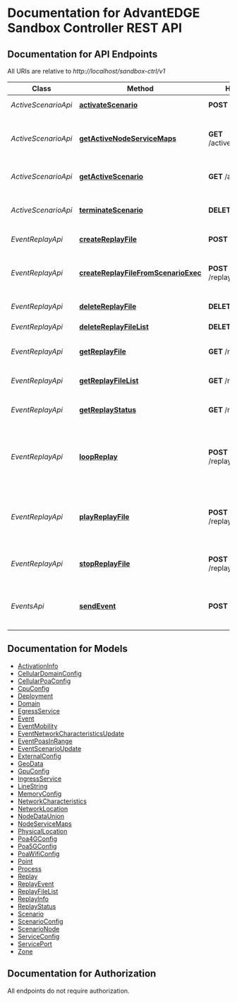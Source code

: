 # Documentation for AdvantEDGE Sandbox Controller REST API

<a name="documentation-for-api-endpoints"></a>
## Documentation for API Endpoints

All URIs are relative to *http://localhost/sandbox-ctrl/v1*

Class | Method | HTTP request | Description
------------ | ------------- | ------------- | -------------
*ActiveScenarioApi* | [**activateScenario**](Apis/ActiveScenarioApi.md#activatescenario) | **POST** /active/{name} | Deploy a scenario
*ActiveScenarioApi* | [**getActiveNodeServiceMaps**](Apis/ActiveScenarioApi.md#getactivenodeservicemaps) | **GET** /active/serviceMaps | Get deployed scenario's port mapping
*ActiveScenarioApi* | [**getActiveScenario**](Apis/ActiveScenarioApi.md#getactivescenario) | **GET** /active | Get the deployed scenario
*ActiveScenarioApi* | [**terminateScenario**](Apis/ActiveScenarioApi.md#terminatescenario) | **DELETE** /active | Terminate the deployed scenario
*EventReplayApi* | [**createReplayFile**](Apis/EventReplayApi.md#createreplayfile) | **POST** /replay/{name} | Add a replay file
*EventReplayApi* | [**createReplayFileFromScenarioExec**](Apis/EventReplayApi.md#createreplayfilefromscenarioexec) | **POST** /replay/{name}/generate | Generate a replay file from Active Scenario events
*EventReplayApi* | [**deleteReplayFile**](Apis/EventReplayApi.md#deletereplayfile) | **DELETE** /replay/{name} | Delete a replay file
*EventReplayApi* | [**deleteReplayFileList**](Apis/EventReplayApi.md#deletereplayfilelist) | **DELETE** /replay | Delete all replay files
*EventReplayApi* | [**getReplayFile**](Apis/EventReplayApi.md#getreplayfile) | **GET** /replay/{name} | Get a specific replay file
*EventReplayApi* | [**getReplayFileList**](Apis/EventReplayApi.md#getreplayfilelist) | **GET** /replay | Get all replay file names
*EventReplayApi* | [**getReplayStatus**](Apis/EventReplayApi.md#getreplaystatus) | **GET** /replaystatus | Get status of replay manager
*EventReplayApi* | [**loopReplay**](Apis/EventReplayApi.md#loopreplay) | **POST** /replay/{name}/loop | Loop-Execute a replay file present in the platform store
*EventReplayApi* | [**playReplayFile**](Apis/EventReplayApi.md#playreplayfile) | **POST** /replay/{name}/play | Execute a replay file present in the platform store
*EventReplayApi* | [**stopReplayFile**](Apis/EventReplayApi.md#stopreplayfile) | **POST** /replay/{name}/stop | Stop execution of a replay file
*EventsApi* | [**sendEvent**](Apis/EventsApi.md#sendevent) | **POST** /events/{type} | Send events to the deployed scenario


<a name="documentation-for-models"></a>
## Documentation for Models

 - [ActivationInfo](./Models/ActivationInfo.md)
 - [CellularDomainConfig](./Models/CellularDomainConfig.md)
 - [CellularPoaConfig](./Models/CellularPoaConfig.md)
 - [CpuConfig](./Models/CpuConfig.md)
 - [Deployment](./Models/Deployment.md)
 - [Domain](./Models/Domain.md)
 - [EgressService](./Models/EgressService.md)
 - [Event](./Models/Event.md)
 - [EventMobility](./Models/EventMobility.md)
 - [EventNetworkCharacteristicsUpdate](./Models/EventNetworkCharacteristicsUpdate.md)
 - [EventPoasInRange](./Models/EventPoasInRange.md)
 - [EventScenarioUpdate](./Models/EventScenarioUpdate.md)
 - [ExternalConfig](./Models/ExternalConfig.md)
 - [GeoData](./Models/GeoData.md)
 - [GpuConfig](./Models/GpuConfig.md)
 - [IngressService](./Models/IngressService.md)
 - [LineString](./Models/LineString.md)
 - [MemoryConfig](./Models/MemoryConfig.md)
 - [NetworkCharacteristics](./Models/NetworkCharacteristics.md)
 - [NetworkLocation](./Models/NetworkLocation.md)
 - [NodeDataUnion](./Models/NodeDataUnion.md)
 - [NodeServiceMaps](./Models/NodeServiceMaps.md)
 - [PhysicalLocation](./Models/PhysicalLocation.md)
 - [Poa4GConfig](./Models/Poa4GConfig.md)
 - [Poa5GConfig](./Models/Poa5GConfig.md)
 - [PoaWifiConfig](./Models/PoaWifiConfig.md)
 - [Point](./Models/Point.md)
 - [Process](./Models/Process.md)
 - [Replay](./Models/Replay.md)
 - [ReplayEvent](./Models/ReplayEvent.md)
 - [ReplayFileList](./Models/ReplayFileList.md)
 - [ReplayInfo](./Models/ReplayInfo.md)
 - [ReplayStatus](./Models/ReplayStatus.md)
 - [Scenario](./Models/Scenario.md)
 - [ScenarioConfig](./Models/ScenarioConfig.md)
 - [ScenarioNode](./Models/ScenarioNode.md)
 - [ServiceConfig](./Models/ServiceConfig.md)
 - [ServicePort](./Models/ServicePort.md)
 - [Zone](./Models/Zone.md)


<a name="documentation-for-authorization"></a>
## Documentation for Authorization

All endpoints do not require authorization.
